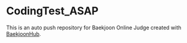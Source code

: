 # CodingTest_ASAP
This is an auto push repository for Baekjoon Online Judge created with [BaekjoonHub](https://github.com/BaekjoonHub/BaekjoonHub).
